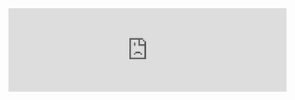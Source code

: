 <iframe frameborder="0" src="https://itch.io/embed/923092" width="552" height="167"><a href="https://victorcappa.itch.io/teste-webgl-bulbasaur">Teste WebGL Bulbasaur by Victor Cappa</a></iframe>


```

